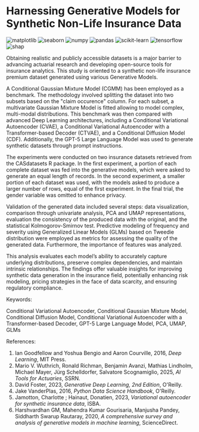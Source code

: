 # Harnessing Generative Models for Synthetic Non-Life Insurance Data

![matplotlib](https://img.shields.io/badge/matplotlib-3.10.0-green)
![seaborn](https://img.shields.io/badge/seaborn-0.13.1-yellow)
![numpy](https://img.shields.io/badge/numpy-2.0.2-blue)
![pandas](https://img.shields.io/badge/pandas-2.2.2-red)
![scikit-learn](https://img.shields.io/badge/scikitlearn-1.6.1-orange)
![tensorflow](https://img.shields.io/badge/tensorflow-2.18.0-brown)
![shap](https://img.shields.io/badge/shap-0.48.0-purple)

Obtaining realistic and publicly accessible datasets is a major barrier to advancing actuarial research and developing open-source tools for 
insurance analytics. This study is oriented to a synthetic non-life insurance premium dataset generated using various Generative Models.

A Conditional Gaussian Mixture Model (CGMM) has been employed as a benchmark. The methodology involved splitting the dataset into two subsets 
based on the "claim occurence" column. For each subset, a multivariate Gaussian Mixture Model is fitted allowing to model complex, 
multi-modal distributions. 
This benchmark was then compared with advanced Deep Learning architectures, including a Conditional Variational Autoencoder (CVAE), a Conditional 
Variational Autoencoder with a Transformer-based Decoder (CTVAE), and a Conditional Diffusion Model (CDF). Additionally, the GPT-5 Large Language Model 
was used to generate synthetic datasets through prompt instructions.

The experiments were conducted on two insurance datasets retrieved from the CASdatasets R package. In the first experiment, a portion of each complete 
dataset was fed into the generative models, which were asked to generate an equal length of records. In the second experiment, a smaller portion of 
each dataset was used, with the models asked to produce a larger number of rows, equal of the first experiment. In the final trial, the gender variable 
was omitted to enhance privacy.

Validation of the generated data included several steps: data visualization, comparison through univariate analysis, PCA and UMAP representations, 
evaluation the consistency of the produced data with the original, and the statistical Kolmogorov-Smirnov test. Predictive modeling of frequency and 
severity using Generalized Linear Models (GLMs) based on Tweedie distribution were employed as metrics for assessing the quality of the generated data. 
Furthermore, the importance of features was analyzed.

This analysis evaluates each model’s ability to accurately capture underlying distributions, preserve complex dependencies, and maintain intrinsic relationships. 
The findings offer valuable insights for improving synthetic data generation in the insurance field, potentially enhancing risk modeling, pricing strategies 
in the face of data scarcity, and ensuring regulatory compliance.

Keywords: 

Conditional Variational Autoencoder, Conditional Gaussian Mixture Model, Conditional Diffusion Model, Conditional Variational Autoencoder with a Transformer-based Decoder, 
GPT-5 Large Language Model, PCA, UMAP, GLMs

References: 

1. Ian Goodfellow and Yoshua Bengio and Aaron Courville, 2016, *Deep Learning*, MIT Press.
2. Mario V. Wuthrich, Ronald Richman, Benjamin Avanzi, Mathias Lindholm, Michael Mayer, Jürg Schelldorfer, Salvatore Scognamiglio, 2025, *AI Tools for Actuaries*, SSRN.
3. David Foster, 2023, *Generative Deep Learning, 2nd Edition*, O'Reilly.
4. Jake VanderPlas, 2016, *Python Data Science Handbook*, O'Reilly.
5. Jamotton, Charlotte ; Hainaut, Donatien, 2023, *Variational autoencoder for synthetic insurance data*, ISBA.
6. Harshvardhan GM, Mahendra Kumar Gourisaria, Manjusha Pandey, Siddharth Swarup Rautaray, 2020, *A comprehensive survey and analysis of generative models in machine learning*, ScienceDirect.

